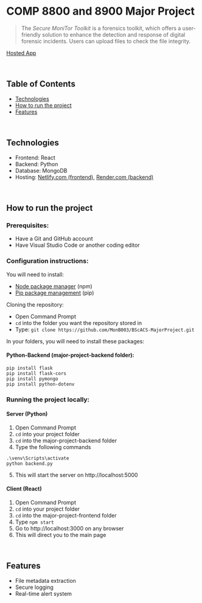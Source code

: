 # COMP 8800 and 8900 Major Project
> The *Secure MoniTor Toolkit* is a forensics toolkit, which offers a user-friendly solution to enhance the detection and response of digital forensic incidents. Users can upload files to check the file integrity.

[Hosted App](https://major-project-monb.netlify.app/)

<br>

## Table of Contents
- [Technologies](#technologies)
- [How to run the project](#how-to-run-project)
- [Features](#features)

<br>

## Technologies
* Frontend: React
* Backend: Python
* Database: MongoDB
* Hosting: [Netlify.com (frontend)](https://www.netlify.com/), [Render.com (backend)](https://render.com/)

<br>

## <a id="how-to-run-project">How to run the project</a>
### Prerequisites:
- Have a Git and GitHub account
- Have Visual Studio Code or another coding editor

### Configuration instructions:

You will need to install:
- [Node package manager](https://nodejs.org/en/download/) (npm)
- [Pip package management](https://pypi.org/project/pip/) (pip)

Cloning the repository:
- Open Command Prompt 
- `cd` into the folder you want the repository stored in
- Type: `git clone https://github.com/MonB003/BScACS-MajorProject.git`

In your folders, you will need to install these packages:
<!-- #### React-Frontend (major-project-frontend folder):
```
npm install 
``` -->
#### Python-Backend (major-project-backend folder):
```
pip install flask
pip install flask-cors
pip install pymongo
pip install python-dotenv
```

### Running the project locally:
#### Server (Python)
1. Open Command Prompt
2. `cd` into your project folder
3. `cd` into the major-project-backend folder
4. Type the following commands
```
.\venv\Scripts\activate
python backend.py
```
5. This will start the server on http://localhost:5000

#### Client (React)
1. Open Command Prompt
2. `cd` into your project folder
3. `cd` into the major-project-frontend folder
4. Type `npm start`
5. Go to http://localhost:3000 on any browser
6. This will direct you to the main page

<br>

## <a id="features">Features</a>
- File metadata extraction
- Secure logging
- Real-time alert system